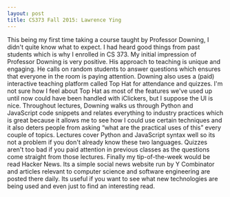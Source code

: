 ```yaml
---
layout: post
title: CS373 Fall 2015: Lawrence Ying
---
```


This being my first time taking a course taught by Professor Downing, I didn't quite know what to expect. I had heard good things from past students which is why I enrolled in CS 373. My initial impression of Professor Downing is very positive. His approach to teaching is unique and engaging. He calls on random students to answer questions which ensures that everyone in the room is paying attention. Downing also uses a (paid) interactive teaching platform called Top Hat for attendance and quizzes. I'm not sure how I feel about Top Hat as most of the features we've used up until now could have been handled with iClickers, but I suppose the UI is nice. Throughout lectures, Downing walks us through Python and JavaScript code snippets and relates everything to industry practices which is great because it allows me to see how I could use certain techniques and it also deters people from asking “what are the practical uses of this” every couple of topics. Lectures cover Python and JavaScript syntax well so its not a problem if you don't already know these two languages. Quizzes aren't too bad if you paid attention in previous classes as the questions come straight from those lectures. Finally my tip-of-the-week would be read Hacker News. Its a simple social news website run by Y Combinator and articles relevant to computer science and software engineering are posted there daily. Its useful if you want to see what new technologies are being used and even just to find an interesting read.
